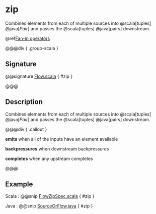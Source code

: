 # zip

Combines elements from each of multiple sources into @scala[tuples] @java[*Pair*] and passes the @scala[tuples] @java[pairs] downstream.

@ref[Fan-in operators](../index.md#fan-in-operators)

@@@div { .group-scala }

## Signature

@@signature [Flow.scala](/akka-stream/src/main/scala/akka/stream/scaladsl/Flow.scala) { #zip }

@@@

## Description

Combines elements from each of multiple sources into @scala[tuples] @java[*Pair*] and passes the @scala[tuples] @java[pairs] downstream.


@@@div { .callout }

**emits** when all of the inputs have an element available

**backpressures** when downstream backpressures

**completes** when any upstream completes

@@@

## Example
Scala
:   @@snip [FlowZipSpec.scala](/akka-stream-tests/src/test/scala/akka/stream/scaladsl/FlowZipSpec.scala) { #zip }

Java
:   @@snip [SourceOrFlow.java](/akka-docs/src/test/java/jdocs/stream/operators/SourceOrFlow.java) { #zip }